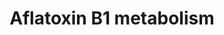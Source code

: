 ---
annotations:
- id: PW:0000124
  parent: regulatory pathway
  type: Pathway Ontology
  value: cellular detoxification pathway
- id: DOID:162
  parent: disease of cellular proliferation
  type: Disease Ontology
  value: cancer
- id: PW:0001229
  parent: classic metabolic pathway
  type: Pathway Ontology
  value: xenobiotic metabolic pathway
- id: PW:0001366
  parent: classic metabolic pathway
  type: Pathway Ontology
  value: aflatoxin metabolic pathway
authors:
- Pieter Giesbertz
- AlexanderPico
- MaintBot
- Thomas
- MartijnVanIersel
- Christine Chichester
- Mkutmon
- DeSl
- Egonw
- Khanspers
- Eweitz
citedin: ''
communities:
- ontox
description: '''''''Aflatoxins'''''' are naturally occurring [[wikipedia:mycotoxin|mycotoxin]]s
  that are produced by many species of ''''[[wikipedia:Aspergillus|Aspergillus]]'''',
  a [[wikipedia:fungus|fungus]], most notably ''''[[wikipedia:Aspergillus flavus|Aspergillus
  flavus]]'''' and ''''[[wikipedia:Aspergillus parasiticus|Aspergillus parasiticus]]''''.
  After entering the body, aflatoxins are metabolized by the liver to a reactive intermediate,
  aflatoxin M<sub>1</sub>, an [[wikipedia:epoxide|epoxide]]. Aflatoxin B1 is considered
  the most toxic and is produced by both Aspergillus flavus and Aspergillus parasiticus.  Source:
  [[wikipedia:Aflatoxin|Wikipedia]]  Proteins on this pathway have targeted assays
  available via the [https://assays.cancer.gov/available_assays?wp_id=WP699 CPTAC
  Assay Portal]'
last-edited: 2024-07-22
ndex: 447a8d69-8b62-11eb-9e72-0ac135e8bacf
organisms:
- Homo sapiens
redirect_from:
- /index.php/Pathway:WP699
- /instance/WP699
- /instance/WP699_r134403
revision: r134403
schema-jsonld:
- '@context': https://schema.org/
  '@id': https://wikipathways.github.io/pathways/WP699.html
  '@type': Dataset
  creator:
    '@type': Organization
    name: WikiPathways
  description: '''''''Aflatoxins'''''' are naturally occurring [[wikipedia:mycotoxin|mycotoxin]]s
    that are produced by many species of ''''[[wikipedia:Aspergillus|Aspergillus]]'''',
    a [[wikipedia:fungus|fungus]], most notably ''''[[wikipedia:Aspergillus flavus|Aspergillus
    flavus]]'''' and ''''[[wikipedia:Aspergillus parasiticus|Aspergillus parasiticus]]''''.
    After entering the body, aflatoxins are metabolized by the liver to a reactive
    intermediate, aflatoxin M<sub>1</sub>, an [[wikipedia:epoxide|epoxide]]. Aflatoxin
    B1 is considered the most toxic and is produced by both Aspergillus flavus and
    Aspergillus parasiticus.  Source: [[wikipedia:Aflatoxin|Wikipedia]]  Proteins
    on this pathway have targeted assays available via the [https://assays.cancer.gov/available_assays?wp_id=WP699
    CPTAC Assay Portal]'
  keywords:
  - AKR7A2
  - AKR7A3
  - Aflatoxin B1 8,9-dihydrodiol
  - Aflatoxin B1 dialdehyde
  - Aflatoxin B1 exo-8,9-epoxide
  - Aflatoxin B1 exo-8,9-epoxide-GSH
  - Aflatoxin M1
  - Aflatoxin Q1
  - CYP1A2
  - CYP2A13
  - CYP3A4
  - EPHX1
  - GSTM1
  - GSTT1
  - aflatoxin B1
  license: CC0
  name: Aflatoxin B1 metabolism
seo: CreativeWork
title: Aflatoxin B1 metabolism
wpid: WP699
---